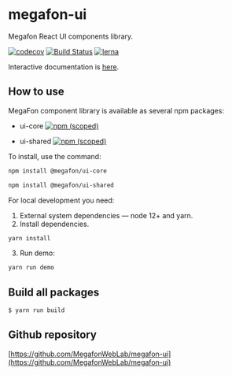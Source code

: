 # megafon-ui

Megafon React UI components library.

[![codecov](https://codecov.io/gh/MegafonWebLab/megafon-ui/branch/master/graph/badge.svg)](https://codecov.io/gh/MegafonWebLab/megafon-ui)
[![Build Status](https://travis-ci.org/MegafonWebLab/megafon-ui.svg?branch=master)](https://travis-ci.org/MegafonWebLab/megafon-ui)
[![lerna](https://img.shields.io/badge/maintained%20with-lerna-cc00ff.svg)](https://lerna.js.org/)

Interactive documentation is [here](https://megafonweblab.github.io/megafon-ui/).

## How to use

MegaFon component library is available as several npm packages:
- ui-core
[![npm (scoped)](https://img.shields.io/npm/v/@megafon/ui-core.svg)](https://www.npmjs.com/package/@megafon/ui-core)

- ui-shared
[![npm (scoped)](https://img.shields.io/npm/v/@megafon/ui-shared.svg)](https://www.npmjs.com/package/@megafon/ui-shared)

To install, use the command:
```bash
npm install @megafon/ui-core
```
```bash
npm install @megafon/ui-shared
```

For local development you need:

1. External system dependencies — node 12+ and yarn.
2. Install dependencies.
```bash
yarn install
```
3. Run demo:
```bash
yarn run demo
```

## Build all packages

```bash
$ yarn run build
```

## Github repository

[https://github.com/MegafonWebLab/megafon-ui](https://github.com/MegafonWebLab/megafon-ui)